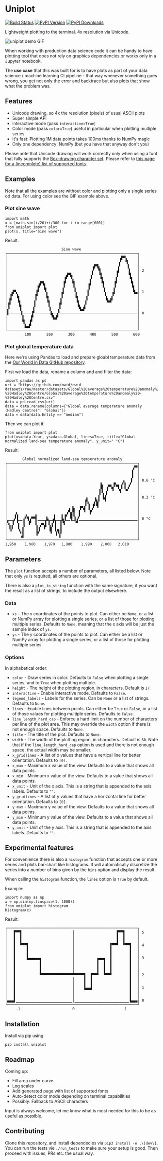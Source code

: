 # Uniplot
[![Build Status](https://github.com/olavolav/uniplot/workflows/Unit%20Tests/badge.svg)](https://github.com/olavolav/uniplot/actions?query=workflow%3A"Unit+Tests")
[![PyPI Version](https://badge.fury.io/py/uniplot.svg)](https://pypi.org/project/uniplot/)
[![PyPI Downloads](https://pepy.tech/badge/uniplot)](https://pepy.tech/project/uniplot)

Lightweight plotting to the terminal. 4x resolution via Unicode.

![uniplot demo GIF](https://github.com/olavolav/uniplot/raw/master/resource/uniplot-demo.gif)

When working with production data science code it can be handy to have plotting
tool that does not rely on graphics dependencies or works only in a Jupyter notebook.

The **use case** that this was built for is to have plots as part of your data science /
machine learning CI pipeline - that way whenever something goes wrong, you get not only
the error and backtrace but also plots that show what the problem was.


## Features

* Unicode drawing, so 4x the resolution (pixels) of usual ASCII plots
* Super simple API
* Interactive mode (pass `interactive=True`)
* Color mode (pass `color=True`) useful in particular when plotting multiple series
* It's fast: Plotting 1M data points takes 100ms thanks to NumPy magic
* Only one dependency: NumPy (but you have that anyway don't you)

Please note that Unicode drawing will work correctly only when using a font that
fully supports the [Box-drawing character set](https://en.wikipedia.org/wiki/Box-drawing_character).
Please refer to [this page for a (incomplete) list of supported fonts](https://www.fileformat.info/info/unicode/block/block_elements/fontsupport.htm).


## Examples

Note that all the examples are without color and plotting only a single series od data. For using color see the GIF example above.

### Plot sine wave

```
import math
x = [math.sin(i/20)+i/300 for i in range(600)]
from uniplot import plot
plot(x, title="Sine wave")
```

Result:
```
                          Sine wave
┌────────────────────────────────────────────────────────────┐
│                                                    ▟▀▚     │
│                                                   ▗▘ ▝▌    │
│                                       ▗▛▜▖        ▞   ▐    │
│                                       ▞  ▜       ▗▌    ▌   │ 2
│                           ▟▀▙        ▗▘  ▝▌      ▐     ▜   │
│                          ▐▘ ▝▖       ▞    ▜      ▌     ▝▌  │
│              ▗▛▜▖        ▛   ▜      ▗▌    ▝▌    ▐▘      ▜  │
│              ▛  ▙       ▗▘   ▝▖     ▐      ▚    ▞       ▝▌ │
│  ▟▀▖        ▐▘  ▝▖      ▟     ▚     ▌      ▝▖  ▗▌        ▜▄│ 1
│ ▐▘ ▐▖       ▛    ▙      ▌     ▐▖   ▗▘       ▚  ▞           │
│ ▛   ▙      ▗▘    ▐▖    ▐       ▙   ▞        ▝▙▟▘           │
│▐▘   ▐▖     ▐      ▌    ▛       ▐▖ ▗▘                       │
│▞     ▌     ▌      ▐   ▗▘        ▜▄▛                        │
│▌─────▐────▐▘───────▙──▞────────────────────────────────────│ 0
│       ▌   ▛        ▝▙▟▘                                    │
│       ▜  ▐▘                                                │
│        ▙▄▛                                                 │
└────────────────────────────────────────────────────────────┘
         100       200       300       400       500       600
```

### Plot global temperature data

Here we're using Pandas to load and prepare gloabl temperature data from the [Our World in Data GitHub repository](https://github.com/owid/owid-datasets).

First we load the data, rename a column and and filter the data:
```
import pandas as pd
uri = "https://github.com/owid/owid-datasets/raw/master/datasets/Global%20average%20temperature%20anomaly%20-%20Hadley%20Centre/Global%20average%20temperature%20anomaly%20-%20Hadley%20Centre.csv"
data = pd.read_csv(uri)
data = data.rename(columns={"Global average temperature anomaly (Hadley Centre)": "Global"})
data = data[data.Entity == "median"]
```

Then we can plot it:
```
from uniplot import plot
plot(xs=data.Year, ys=data.Global, lines=True, title="Global normalized land-sea temperature anomaly", y_unit=" °C")
```

Result:
```
        Global normalized land-sea temperature anomaly
┌────────────────────────────────────────────────────────────┐
│                                                          ▞▀│
│                                                         ▐  │
│                                                         ▐  │
│                                                     ▗   ▌  │ 0.6 °C
│                                           ▙  ▗▄ ▛▄▖▗▘▌ ▞   │
│                                          ▗▜  ▌ ▜  ▚▞ ▚▞    │
│                                          ▐▝▖▐      ▘       │
│                                    ▗   ▗ ▌ ▙▌              │ 0.3 °C
│                                    ▛▖  ▞▙▘  ▘              │
│                              ▖  ▗▄▗▘▐ ▐▘▜                  │
│                            ▟ █  ▞ ▜ ▝▄▘                    │
│   ▗▚   ▗    ▖       ▗   ▖▗▞ █▐  ▌    ▘                     │
│▁▁▁▞▐▁▁▗▘▜▗▀▀▌▁▁▁▁▙▁▁▟▁▁▁▙▐▁▁▜▁▌▞▁▁▁▁▁▁▁▁▁▁▁▁▁▁▁▁▁▁▁▁▁▁▁▁▁▁▁│ 0 °C
│▚ ▐ ▝▖ ▐  ▛  ▌ ▗▄▐ ▌▗▘▌ ▐▝▌    ▝▘                           │
│ ▌▌  ▌ ▞     ▐▗▘ ▛ ▐▞ ▌ ▐                                   │
│ ▝   ▝▖▌     ▐▞    ▝▌ ▚▜▐                                   │
│      ▗▌     ▝        ▝ ▌                                   │
└────────────────────────────────────────────────────────────┘
1,950    1,960    1,970   1,980    1,990    2,000   2,010
```


## Parameters

The `plot` function accepts a number of parameters, all listed below. Note that only
`ys` is required, all others are optional.

There is also a `plot_to_string` function with the same signature, if you want the result as a list of strings, to include the output elsewhere.

### Data

* `xs` - The x coordinates of the points to plot. Can either be `None`, or a list or NumPy array for plotting a single series, or a list of those for plotting multiple series. Defaults to `None`, meaning that the x axis will be just the sample index of
`ys`.
* `ys` - The y coordinates of the points to plot. Can either be a list or NumPy array for plotting a single series, or a list of those for plotting multiple series.

### Options

In alphabetical order:

* `color` - Draw series in color. Defaults to `False` when plotting a single series, and to `True` when plotting multiple.
* `height` - The height of the plotting region, in characters. Default is `17`.
* `interactive` - Enable interactive mode. Defaults to `False`.
* `legend_labels` - Labels for the series. Can be `None` or a list of strings. Defaults to `None`.
* `lines` - Enable lines between points. Can either be `True` or `False`, or a list of those values for plotting multiple series. Defaults to `False`.
* `line_length_hard_cap` - Enforce a hard limit on the number of characters per line of the plot area. This may override the `width` option if there is not enough space. Defaults to `None`.
* `title` - The title of the plot. Defaults to `None`.
* `width` - The width of the plotting region, in characters. Default is `60`. Note that if the `line_length_hard_cap` option is used and there is not enough space, the actual width may be smaller.
* `x_gridlines` - A list of x values that have a vertical line for better orientation. Defaults to `[0]`.
* `x_max` - Maximum x value of the view. Defaults to a value that shows all data points.
* `x_min` - Minimum x value of the view. Defaults to a value that shows all data points.
* `x_unit` - Unit of the x axis. This is a string that is appended to the axis labels. Defaults to `""`.
* `y_gridlines` - A list of y values that have a horizontal line for better orientation. Defaults to `[0]`.
* `y_max` - Maximum y value of the view. Defaults to a value that shows all data points.
* `y_min` - Minimum y value of the view. Defaults to a value that shows all data points.
* `y_unit` - Unit of the y axis. This is a string that is appended to the axis labels. Defaults to `""`.


## Experimental features

For convenience there is also a `histogram` function that accepts one or more series and
plots bar-chart like histograms. It will automatically discretize the series into a
number of bins given by the `bins` option and display the result.

When calling the `histogram` function, the `lines` option is `True` by default.

Example:

```
import numpy as np
x = np.sin(np.linspace(1, 1000))
from uniplot import histogram
histogram(x)
```

Result:
```
┌────────────────────────────────────────────────────────────┐
│   ▛▀▀▌                       │                   ▐▀▀▜      │ 5
│   ▌  ▌                       │                   ▐  ▐      │
│   ▌  ▌                       │                   ▐  ▐      │
│   ▌  ▀▀▀▌                    │                ▐▀▀▀  ▝▀▀▜   │ 4
│   ▌     ▌                    │                ▐        ▐   │
│   ▌     ▌                    │                ▐        ▐   │
│   ▌     ▙▄▄▄▄▄▖              │          ▗▄▄▄  ▐        ▐   │ 3
│   ▌           ▌              │          ▐  ▐  ▐        ▐   │
│   ▌           ▌              │          ▐  ▐  ▐        ▐   │
│   ▌           ▌              │          ▐  ▐  ▐        ▐   │
│   ▌           ▀▀▀▀▀▀▀▀▀▀▀▀▀▀▀▀▀▀▀▀▜  ▐▀▀▀  ▝▀▀▀        ▐   │ 2
│   ▌                          │    ▐  ▐                 ▐   │
│   ▌                          │    ▐  ▐                 ▐   │
│   ▌                          │    ▐▄▄▟                 ▐   │ 1
│   ▌                          │                         ▐   │
│   ▌                          │                         ▐   │
│▄▄▄▌▁▁▁▁▁▁▁▁▁▁▁▁▁▁▁▁▁▁▁▁▁▁▁▁▁▁│▁▁▁▁▁▁▁▁▁▁▁▁▁▁▁▁▁▁▁▁▁▁▁▁▁▐▄▄▄│ 0
└────────────────────────────────────────────────────────────┘
     -1                        0                       1
```


## Installation

Install via pip using:

```
pip install uniplot
```


## Roadmap

Coming up:

* Fill area under curve
* Log scales
* Add generated page with list of supported fonts
* Auto-detect color mode depending on terminal capabilities
* Possibly: Fallback to ASCII characters

Input is always welcome, let me know what is most needed for this to be as useful as possible.


## Contributing

Clone this repository, and install dependecies via `pip3 install -e .\[dev\]`.
You can run the tests vie `./run_tests` to make sure your setup is good. Then
proceed with issues, PRs etc. the usual way.
